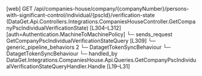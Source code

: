 [web] GET /api/companies-house/company/{companyNumber}/persons-with-significant-control/individual/{pscId}/verification-state  (DataGet.Api.Controllers.Integrations.CompaniesHouseController.GetCompanyPscIndividualVerificationState)  [L304–L312] [auth=Authentication.MachineToMachinePolicy]
  └─ sends_request GetCompanyPscIndividualVerificationStateQuery [L309]
    └─ generic_pipeline_behaviors 2
      └─ DatagetTokenSyncBehaviour
      └─ DatagetTokenSyncBehaviour
    └─ handled_by DataGet.Integrations.CompaniesHouse.Api.Queries.GetCompanyPscIndividualVerificationStateQueryHandler.Handle [L19–L31]

